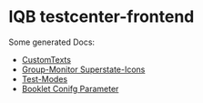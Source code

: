# IQB testcenter-frontend
Some generated Docs:
* [CustomTexts](./custom-texts)
* [Group-Monitor Superstate-Icons](./super-states)
* [Test-Modes](./test-mode)
* [Booklet Conifg Parameter](./booklet-config)
